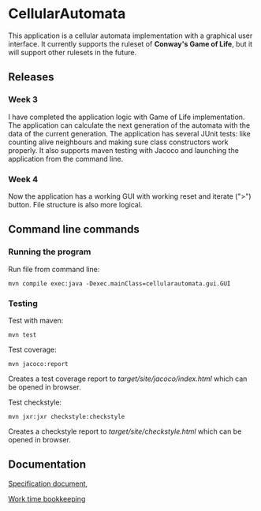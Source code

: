 # CellularAutomata
This application is a cellular automata implementation with a graphical user interface. It currently supports the ruleset of **Conway's Game of Life**, but it will support other rulesets in the future.

## Releases
### Week 3
I have completed the application logic with Game of Life implementation. The application can calculate the next generation of the automata with the data of the current generation. The application has several JUnit tests: like counting alive neighbours and making sure class constructors work properly. It also supports maven testing with Jacoco and launching the application from the command line.

### Week 4
Now the application has a working GUI with working reset and iterate (">") button. File structure is also more logical.

## Command line commands
### Running the program
Run file from command line:
```
mvn compile exec:java -Dexec.mainClass=cellularautomata.gui.GUI

```
### Testing
Test with maven:
```
mvn test
```
Test coverage:
```
mvn jacoco:report
```
Creates a test coverage report to _target/site/jacoco/index.html_ which can be opened in browser.

Test checkstyle:
```
mvn jxr:jxr checkstyle:checkstyle
```
Creates a checkstyle report to _target/site/checkstyle.html_ which can be opened in browser.

## Documentation
[Specification document](https://github.com/PAHUS/ot-harjoitustyo/blob/master/laskarit/viikko2/dokumentointi/alustavaMaarittely.md),

[Work time bookkeeping](https://github.com/PAHUS/ot-harjoitustyo/blob/master/laskarit/viikko2/dokumentointi/tyoaikakirjanpito.md)

